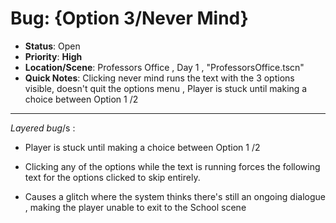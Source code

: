 # Bug: {Option 3/Never Mind}

- **Status**: Open  
- **Priority**: **High**
- **Location/Scene**:  Professors Office , Day 1 , "ProfessorsOffice.tscn"
- **Quick Notes**:  Clicking never mind runs the text with the 3 options visible, doesn't quit the options menu ,
  Player is stuck until making a choice between Option 1 /2

---
   *Layered bug*/s :
   
  -  Player is stuck until making a choice between Option 1 /2
  
   - Clicking any of the options while the text is  running forces the following text for the options clicked to skip entirely.
   
  - Causes a glitch where the system thinks there's still an ongoing dialogue , making the player unable to exit to the School scene
